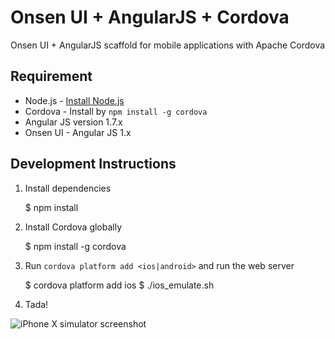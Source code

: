 Onsen UI + AngularJS + Cordova
====

Onsen UI + AngularJS scaffold for mobile applications with Apache Cordova

## Requirement

 * Node.js - [Install Node.js](http://nodejs.org)
 * Cordova - Install by `npm install -g cordova`
 * Angular JS version 1.7.x
 * Onsen UI - Angular JS 1.x

## Development Instructions

1. Install dependencies

    $ npm install

2. Install Cordova globally

    $ npm install -g cordova

3. Run `cordova platform add <ios|android>` and run the web server

    $ cordova platform add ios
    $ ./ios_emulate.sh
    
4. Tada!

![iPhone X simulator screenshot](images/screeshot.png?raw=true "Tada!")

